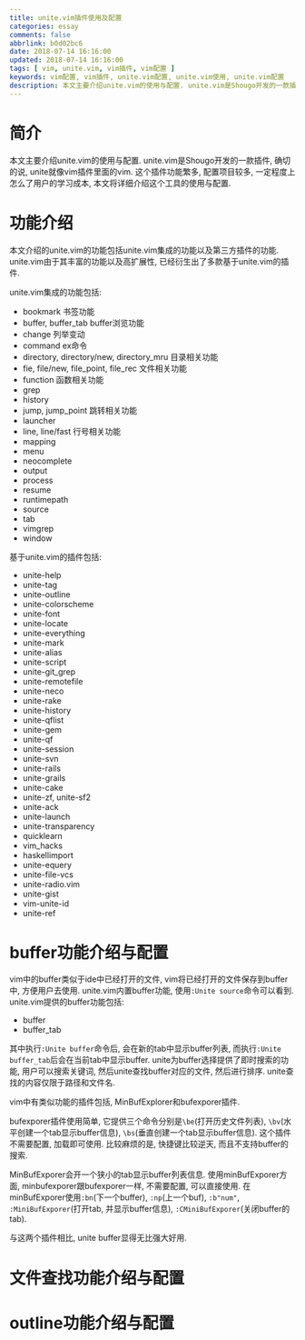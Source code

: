 ```yaml
---
title: unite.vim插件使用及配置
categories: essay
comments: false
abbrlink: b0d02bc6
date: 2018-07-14 16:16:00
updated: 2018-07-14 16:16:00
tags: [ vim, unite.vim, vim插件, vim配置 ]
keywords: vim配置, vim插件, unite.vim配置, unite.vim使用, unite.vim配置
description: 本文主要介绍unite.vim的使用与配置. unite.vim是Shougo开发的一款插件, 确切的说, unite就像vim插件里面的vim. 这个插件功能繁多, 配置项目较多, 一定程度上怎么了用户的学习成本, 本文将详细介绍这个工具的使用与配置.
---
```


# 简介
本文主要介绍unite.vim的使用与配置.
unite.vim是Shougo开发的一款插件, 确切的说, unite就像vim插件里面的vim.
这个插件功能繁多, 配置项目较多, 一定程度上怎么了用户的学习成本, 本文将详细介绍这个工具的使用与配置.


# 功能介绍
本文介绍的unite.vim的功能包括unite.vim集成的功能以及第三方插件的功能. 
unite.vim由于其丰富的功能以及高扩展性, 已经衍生出了多款基于unite.vim的插件.

unite.vim集成的功能包括:
- bookmark 书签功能
- buffer, buffer_tab buffer浏览功能
- change 列举变动
- command ex命令
- directory, directory/new, directory_mru 目录相关功能
- fie, file/new, file_point, file_rec 文件相关功能
- function 函数相关功能
- grep
- history
- jump, jump_point 跳转相关功能
- launcher
- line, line/fast 行号相关功能
- mapping
- menu
- neocomplete
- output
- process
- resume
- runtimepath
- source
- tab
- vimgrep
- window


基于unite.vim的插件包括:
- unite-help
- unite-tag
- unite-outline
- unite-colorscheme
- unite-font
- unite-locate
- unite-everything
- unite-mark
- unite-alias
- unite-script
- unite-git_grep
- unite-remotefile
- unite-neco
- unite-rake
- unite-history
- unite-qflist
- unite-gem
- unite-qf
- unite-session
- unite-svn
- unite-rails
- unite-grails
- unite-cake
- unite-zf, unite-sf2
- unite-ack
- unite-launch
- unite-transparency
- quicklearn
- vim_hacks
- haskellimport
- unite-equery
- unite-file-vcs
- unite-radio.vim
- unite-gist
- vim-unite-id
- unite-ref


# buffer功能介绍与配置
vim中的buffer类似于ide中已经打开的文件, vim将已经打开的文件保存到buffer中, 方便用户去使用.
unite.vim内置buffer功能, 使用<code>:Unite source</code>命令可以看到.
unite.vim提供的buffer功能包括:
- buffer
- buffer_tab

其中执行<code>:Unite buffer</code>命令后, 会在新的tab中显示buffer列表, 而执行<code>:Unite buffer_tab</code>后会在当前tab中显示buffer.
unite为buffer选择提供了即时搜索的功能, 用户可以搜索关键词, 然后unite查找buffer对应的文件, 然后进行排序. unite查找的内容仅限于路径和文件名.

vim中有类似功能的插件包括, MinBufExplorer和bufexporer插件.

bufexporer插件使用简单, 它提供三个命令分别是<code>\be</code>(打开历史文件列表), <code>\bv</code>(水平创建一个tab显示buffer信息), <code>\bs</code>(垂直创建一个tab显示buffer信息).
这个插件不需要配置, 加载即可使用. 比较麻烦的是, 快捷键比较逆天, 而且不支持buffer的搜索.

MinBufExporer会开一个狭小的tab显示buffer列表信息.
使用minBufExporer方面, minbufexporer跟bufexporer一样, 不需要配置, 可以直接使用.
在minBufExporer使用<code>:bn</code>(下一个buffer), <code>:np</code>(上一个buf), <code>:b"num"</code>,
<code>:MiniBufExporer</code>(打开tab, 并显示buffer信息), <code>:CMiniBufExporer</code>(关闭buffer的tab).

与这两个插件相比, unite buffer显得无比强大好用.











# 文件查找功能介绍与配置

# outline功能介绍与配置


